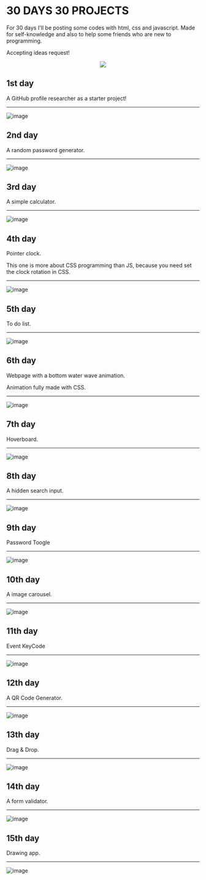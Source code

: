 <h1> 30 DAYS 30 PROJECTS</h1>

<p> For 30 days I'll be posting some codes with html, css and javascript. Made for self-knowledge and also to help some friends who are new to programming.</p>

Accepting ideas request!
<p align="center">
  <a href="https://skillicons.dev">
    <img src="https://skillicons.dev/icons?i=github,html,css,javascript" />
  </a>
</p>

<h2>1st day</h2>
<p> A GitHub profile researcher as a starter project! </p>

<hr>

![image](https://github.com/cleslleydemoura/30days30projects/assets/100368699/af494db6-e234-4c77-bb19-48d849cf0ccd)

<h2>2nd day</h2>
<p>A random password generator.</p>

<hr>

![image](https://github.com/cleslleydemoura/30days30projects/assets/100368699/12583972-9280-471a-9a08-2e2420bb6e06)

<h2>3rd day</h2>
<p>A simple calculator.</p>

<hr>

![image](https://github.com/cleslleydemoura/30days30projects/assets/100368699/0242488d-1280-4df5-9ba7-c049b339c813)

<h2>4th day</h2>
<p>Pointer clock.</p>
<p>This one is more about CSS programming than JS, because you need set the clock rotation in CSS.</p>

<hr>

![image](https://github.com/cleslleydemoura/30days30projects/assets/100368699/bfa7d274-4270-4214-87f9-a5df912c9c5d)

<h2>5th day</h2>
<p>To do list.</p>

<hr>

![image](https://github.com/cleslleydemoura/30days30projects/assets/100368699/ecd42f4f-60ca-4cb6-9b7d-3be4868a2a0a)

<h2>6th day</h2>
<p>Webpage with a bottom water wave animation.</p>
<p>Animation fully made with CSS.</p>

<hr>

![image](https://github.com/cleslleydemoura/30days30projects/assets/100368699/375789c4-07f3-4950-b1c4-809a164d1fe2)

<h2>7th day</h2>
<p>Hoverboard.</p>

<hr>

![image](https://github.com/cleslleydemoura/30days30projects/assets/100368699/3d9b4601-b392-4327-bb67-6791116e8cc6)

<h2>8th day</h2>
<p>A hidden search input.</p>

<hr>

![image](https://github.com/cleslleydemoura/30days30projects/assets/100368699/2ea59ab6-657e-4a06-9a82-d78d30d41675)

<h2>9th day</h2>
<p>Password Toogle</p>

<hr>

![image](https://github.com/cleslleydemoura/30days30projects/assets/100368699/77948b65-9fcc-4517-b303-2acb352f2491)

<h2>10th day</h2>
<p>A image carousel.</p>

<hr>

![image](https://github.com/cleslleydemoura/30days30projects/assets/100368699/7c9082fc-a09d-4b62-83be-e81b660b58a5)

<h2>11th day</h2>
<p>Event KeyCode</p>

<hr>

![image](https://github.com/cleslleydemoura/30days30projects/assets/100368699/3b4c853c-bbcb-420f-8277-cd559dad4742)

<h2>12th day</h2>
<p>A QR Code Generator.</p>

<hr>

![image](https://github.com/cleslleydemoura/30days30projects/assets/100368699/335d6728-22d9-4494-b681-92145ca2e3f8)

<h2>13th day</h2>
<p>Drag & Drop.</p>

<hr>

![image](https://github.com/cleslleydemoura/30days30projects/assets/100368699/744f9ee4-38a5-4676-bc44-c452f7c9f877)

<h2>14th day</h2>
<p>A form validator.</p>

<hr>

![image](https://github.com/cleslleydemoura/30days30projects/assets/100368699/c5c2f1ba-64ae-4e9d-a667-1db276d7da00)

<h2>15th day</h2>
<p>Drawing app.</p>

<hr>

![image](https://github.com/cleslleydemoura/30days30projects/assets/100368699/019311f6-4486-4320-844e-0aadf09b507b)

